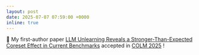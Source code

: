 ```yaml
---
layout: post
date: 2025-07-07 07:59:00 +0000
inline: true
---
```


:tada: My first-author paper <a href='https://arxiv.org/pdf/2504.10185'>LLM Unlearning Reveals a Stronger-Than-Expected Coreset
Effect in Current Benchmarks</a>  accepted in <a href='https://colmweb.org/'>COLM 2025</a> !
